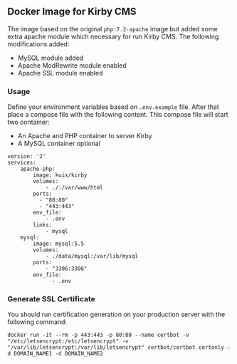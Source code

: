 ## Docker Image for Kirby CMS

The image based on the original `php:7.2-apache` image but added some extra apache module which necessary for run Kirby CMS. The following modifications added:

* MySQL module added
* Apache ModRewrite module enabled
* Apache SSL module enabled

### Usage

Define your environment variables based on `.env.example` file. After that place a compose file with the following content. This compose file will start two container:

* An Apache and PHP container to server Kirby
* A MySQL container optional

```
version: '2'
services:
    apache-php:
        image: kuix/kirby
        volumes:
            - ./:/var/www/html
        ports:
          - "80:80"
          - "443:443"
        env_file:
            - .env
        links:
            - mysql
    mysql:
        image: mysql:5.5
        volumes:
            - ./data/mysql:/var/lib/mysql
        ports:
            - "3306:3306"
        env_file:
              - .env
```

### Generate SSL Certificate

You should run certification generation on your production server with the following command:

```docker run -it --rm -p 443:443 -p 80:80 --name certbot -v "/etc/letsencrypt:/etc/letsencrypt" -v "/var/lib/letsencrypt:/var/lib/letsencrypt" certbot/certbot certonly -d DOMAIN_NAME1 -d DOMAIN_NAME2```